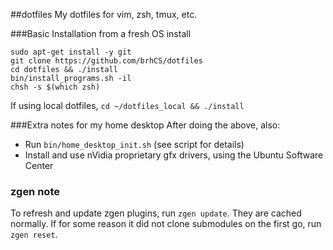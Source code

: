 ##dotfiles
My dotfiles for vim, zsh, tmux, etc.

###Basic Installation from a fresh OS install
```
sudo apt-get install -y git
git clone https://github.com/brhCS/dotfiles
cd dotfiles && ./install
bin/install_programs.sh -il
chsh -s $(which zsh)
```
If using local dotfiles, `cd ~/dotfiles_local && ./install`

###Extra notes for my home desktop
After doing the above, also:
 * Run `bin/home_desktop_init.sh` (see script for details)
 * Install and use nVidia proprietary gfx drivers, using the Ubuntu Software Center

### zgen note
To refresh and update zgen plugins, run `zgen update`. They are cached normally.  If for some reason it did not clone submodules on the first go, run `zgen reset`.
